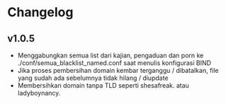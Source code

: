 # Changelog

## v1.0.5
* Menggabungkan semua list dari kajian, pengaduan dan porn ke ./conf/semua_blacklist_named.conf saat menulis konfigurasi BIND
* Jika proses pembersihan domain kembar terganggu / dibatalkan, file yang sudah
ada sebelumnya tidak hilang / diupdate
* Membersihkan domain tanpa TLD seperti shesafreak. atau ladyboynancy.
